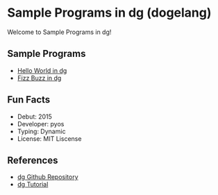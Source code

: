 # Sample Programs in dg (dogelang)

Welcome to Sample Programs in dg!

## Sample Programs

- [Hello World in dg][0]
- [Fizz Buzz in dg][1]

## Fun Facts

- Debut: 2015
- Developer: pyos
- Typing: Dynamic
- License: MIT Liscense

## References

- [dg Github Repository][6]
- [dg Tutorial][7]

[0]: https://github.com/TheRenegadeCoder/sample-programs/issues/468
[1]: https://github.com/TheRenegadeCoder/sample-programs/issues/470
[6]: https://github.com/pyos/dg
[7]: https://pyos.github.io/dg/tutorial/
